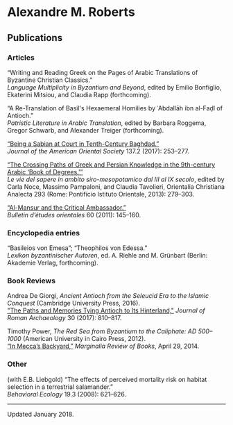 # Alexandre M. Roberts

## Publications

[Roberts-2017-JRA-review-of-de-giorgi]: 
https://doi.org/10.1017/S1047759400074845

[Roberts-2017-JAOS-Sabians]: https://doi.org/10.5281/zenodo.893166

[Roberts-2013-OCA-Crossing-Paths]: https://doi.org/10.5281/zenodo.893168

[Roberts-2011-BEO60-Mansur]: https://doi.org/10.5281/zenodo.893170

[Roberts-2014-Marginalia-Red-Sea]: 
http://marginalia.lareviewofbooks.org/in-meccas-backyard-by-alexandre-m-roberts/

[BE-salamander-article]: 
http://beheco.oxfordjournals.org/content/19/3/621

### Articles

“Writing and Reading Greek on the Pages of Arabic Translations of 
Byzantine Christian Classics.”  
*Language Multiplicity in Byzantium and Beyond*, edited by Emilio 
Bonfiglio, Ekaterini Mitsiou, and Claudia Rapp (forthcoming).

“A Re-Translation of Basil's Hexaemeral Homilies by ʿAbdallāh ibn 
al-Faḍl of Antioch.”  
*Patristic Literature in Arabic Translation*, edited by Barbara Roggema, 
Gregor Schwarb, and Alexander Treiger (forthcoming).

[“Being a Sabian at Court in Tenth-Century 
Baghdad.”][Roberts-2017-JAOS-Sabians]  
*Journal of the American Oriental Society* 137.2 (2017): 253–277.

[“The Crossing Paths of Greek and Persian Knowledge in the 9th-century 
Arabic ‘Book of Degrees.’”][Roberts-2013-OCA-Crossing-Paths]  
*Le vie del sapere in ambito siro-mesopotamico dal III al IX secolo*, 
edited by Carla Noce, Massimo Pampaloni, and Claudia Tavolieri, 
Orientalia Christiana Analecta 293 (Rome: Pontificio Istituto Orientale, 
2013): 279–303.

[“Al-Mansur and the Critical Ambassador.”][Roberts-2011-BEO60-Mansur]  
*Bulletin d’études orientales* 60 (2011): 145–160.


### Encyclopedia entries

“Basileios von Emesa”; “Theophilos von Edessa.”  
*Lexikon byzantinischer Autoren*, ed. A. Riehle and M. Grünbart (Berlin: 
Akademie Verlag, forthcoming).

### Book Reviews

Andrea De Giorgi, *Ancient Antioch from the Seleucid Era to the Islamic 
Conquest* (Cambridge University Press, 2016).  
["The Paths and Memories Tying Antioch to Its 
Hinterland,"][Roberts-2017-JRA-review-of-de-giorgi]
*Journal of Roman Archaeology* 30 (2017): 810–817.

Timothy Power, *The Red Sea from Byzantium to the Caliphate: AD 
500–1000* (American University in Cairo Press, 2012).  
[“In Mecca’s Backyard,”][Roberts-2014-Marginalia-Red-Sea] *Marginalia 
Review of Books*, April 29, 2014.


### Other

(with E.B. Liebgold) “The effects of perceived mortality risk on habitat 
selection in a terrestrial salamander.”  
*Behavioral Ecology* 19.3 (2008): 621–626.

-------

Updated January 2018.

